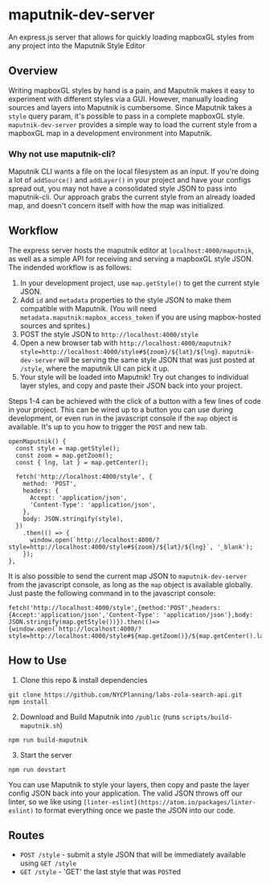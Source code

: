 # maputnik-dev-server
An express.js server that allows for quickly loading mapboxGL styles from any project into the Maputnik Style Editor

## Overview
Writing mapboxGL styles by hand is a pain, and Maputnik makes it easy to experiment with different styles via a GUI.  However, manually loading sources and layers into Maputnik is cumbersome.  Since Maputnik takes a `style` query param, it's possible to pass in a complete mapboxGL style.  `maputnik-dev-server` provides a simple way to load the current style from a mapboxGL map in a development environment into Maputnik.

### Why not use maputnik-cli?  
Maputnik CLI wants a file on the local filesystem as an input.  If you're doing a lot of `addSource()` and `addLayer()` in your project and have your configs spread out, you may not have a consolidated style JSON to pass into maputnik-cli.  Our approach grabs the current style from an already loaded map, and doesn't concern itself with how the map was initialized.

## Workflow

The express server hosts the maputnik editor at `localhost:4000/maputnik`, as well as a simple API for receiving and serving a mapboxGL style JSON. The indended workflow is as follows:

1) In your development project, use `map.getStyle()` to get the current style JSON.
2) Add `id` and `metadata` properties to the style JSON to make them compatible with Maputnik. (You will need `metadata.maputnik:mapbox_access_token` if you are using mapbox-hosted sources and sprites.)
3) POST the style JSON to `http://localhost:4000/style`
4) Open a new browser tab with `http://localhost:4000/maputnik?style=http://localhost:4000/style#${zoom}/${lat}/${lng}`.  `maputnik-dev-server` will be serving the same style JSON that was just posted at `/style`, where the maputnik UI can pick it up.
5) Your style will be loaded into Maputnik!  Try out changes to individual layer styles, and copy and paste their JSON back into your project.

Steps 1-4 can be achieved with the click of a button with a few lines of code in your project.  This can be wired up to a button you can use during development, or even run in the javascript console if the `map` object is available.  It's up to you how to trigger the `POST` and new tab.

```
openMaputnik() {
  const style = map.getStyle();
  const zoom = map.getZoom();
  const { lng, lat } = map.getCenter();

  fetch('http://localhost:4000/style', {
    method: 'POST',
    headers: {
      Accept: 'application/json',
      'Content-Type': 'application/json',
    },
    body: JSON.stringify(style),
  })
    .then(() => {
      window.open(`http://localhost:4000/?style=http://localhost:4000/style#${zoom}/${lat}/${lng}`, '_blank');
    });
},
```  

It is also possible to send the current map JSON to `maputnik-dev-server` from the javascript console, as long as the `map` object is available globally.  Just paste the following command in to the javascript console:
```
fetch('http://localhost:4000/style',{method:'POST',headers:{Accept:'application/json','Content-Type': 'application/json'},body: JSON.stringify(map.getStyle())}).then(()=>{window.open(`http://localhost:4000/?style=http://localhost:4000/style#${map.getZoom()}/${map.getCenter().lat}/${map.getCenter().lng}`,'_blank');});
```

## How to Use

1. Clone this repo & install dependencies
  ```
  git clone https://github.com/NYCPlanning/labs-zola-search-api.git
  npm install
  ```

2. Download and Build Maputnik into `/public` (runs `scripts/build-maputnik.sh`)

  ```
  npm run build-maputnik
  ```

3. Start the server
  ```
  npm run devstart
  ```
  
 You can use Maputnik to style your layers, then copy and paste the layer config JSON back into your application.  The valid JSON throws off our linter, so we like using `[linter-eslint](https://atom.io/packages/linter-eslint)` to format everything once we paste the JSON into our code.

## Routes

- `POST /style` - submit a style JSON that will be immediately available using `GET /style`
- `GET /style` - 'GET' the last style that was `POST`ed

